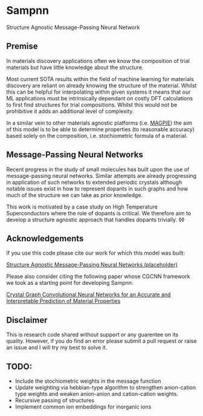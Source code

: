 # Sampnn

Structure Agnostic Message-Passing Neural Network

## Premise

In materials discovery applications often we know the composition of trial materials but have little knowledge about the structure.

Most current SOTA results within the field of machine learning for materials discovery are reliant on already knowing the structure of the material. Whilst this can be helpful for interpolating within given systems it means that our ML applications must be intrinsically dependant on costly DFT calculations to first find structures for trial compositions. Whilst this would not be prohibitive it adds an additional level of complexity.

In a similar vein to other materials agnostic platforms (i.e. [MAGPIE](http://oqmd.org/static/analytics/magpie/doc)) the aim of this model is to be able to determine properties (to reasonable accuracy) based solely on the composition, i.e. stochiometric formula of a material.

## Message-Passing Neural Networks

Recent progress in the study of small molecules has built upon the use of message-passing neural networks. Similar attempts are already progressing in application of such networks to extended periodic crystals although notable issues exist in how to represent dopants in such graphs and how much of the structure we can take as prior knowledge.

This work is motivated by a case study on High Temperature Superconductors where the role of dopants is critical. We therefore aim to develop a structure agnostic approach that handles dopants trivially.
◊◊

## Acknowledgements

If you use this code please cite our work for which this model was built:

[Structure Agnostic Message-Passing Neural Networks (placeholder)](http://www.tcm.phy.cam.ac.uk/profiles/reag2/)

Please also consider citing the following paper whose CGCNN framework we took as a starting point for developing Sampnn:

[Crystal Graph Convolutional Neural Networks for an Accurate and Interpretable Prediction of Material Properties](https://link.aps.org/doi/10.1103/PhysRevLett.120.145301)

## Disclaimer

This is research code shared without support or any guarentee on its quality. However, if you do find an error please submit a pull request or raise an issue and I will try my best to solve it.

## TODO:

- Include the stochiometric weights in the message function
- Update weighting via hebbian-type algorithm to strengthen anion-cation type weights and weaken anion-anion and cation-cation weights.
- Recursive passing of structures
- Implement common ion embeddings for inorganic ions
